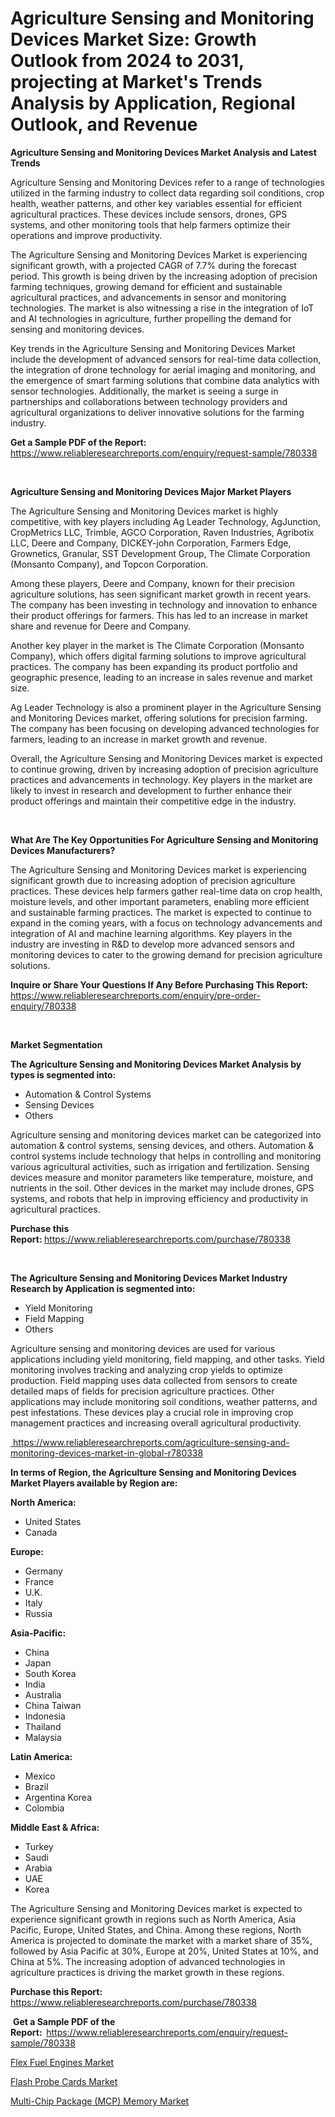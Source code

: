 <p><h1>Agriculture Sensing and Monitoring Devices Market Size: Growth Outlook from 2024 to 2031, projecting at Market's Trends Analysis by Application, Regional Outlook, and Revenue</h1></p><p><strong>Agriculture Sensing and Monitoring Devices Market Analysis and Latest Trends</strong></p>
<p><p>Agriculture Sensing and Monitoring Devices refer to a range of technologies utilized in the farming industry to collect data regarding soil conditions, crop health, weather patterns, and other key variables essential for efficient agricultural practices. These devices include sensors, drones, GPS systems, and other monitoring tools that help farmers optimize their operations and improve productivity.</p><p>The Agriculture Sensing and Monitoring Devices Market is experiencing significant growth, with a projected CAGR of 7.7% during the forecast period. This growth is being driven by the increasing adoption of precision farming techniques, growing demand for efficient and sustainable agricultural practices, and advancements in sensor and monitoring technologies. The market is also witnessing a rise in the integration of IoT and AI technologies in agriculture, further propelling the demand for sensing and monitoring devices.</p><p>Key trends in the Agriculture Sensing and Monitoring Devices Market include the development of advanced sensors for real-time data collection, the integration of drone technology for aerial imaging and monitoring, and the emergence of smart farming solutions that combine data analytics with sensor technologies. Additionally, the market is seeing a surge in partnerships and collaborations between technology providers and agricultural organizations to deliver innovative solutions for the farming industry.</p></p>
<p><strong>Get a Sample PDF of the Report:&nbsp;</strong> <a href="https://www.reliableresearchreports.com/enquiry/request-sample/780338">https://www.reliableresearchreports.com/enquiry/request-sample/780338</a></p>
<p>&nbsp;</p>
<p><strong>Agriculture Sensing and Monitoring Devices Major Market Players</strong></p>
<p><p>The Agriculture Sensing and Monitoring Devices market is highly competitive, with key players including Ag Leader Technology, AgJunction, CropMetrics LLC, Trimble, AGCO Corporation, Raven Industries, Agribotix LLC, Deere and Company, DICKEY-john Corporation, Farmers Edge, Grownetics, Granular, SST Development Group, The Climate Corporation (Monsanto Company), and Topcon Corporation.</p><p>Among these players, Deere and Company, known for their precision agriculture solutions, has seen significant market growth in recent years. The company has been investing in technology and innovation to enhance their product offerings for farmers. This has led to an increase in market share and revenue for Deere and Company.</p><p>Another key player in the market is The Climate Corporation (Monsanto Company), which offers digital farming solutions to improve agricultural practices. The company has been expanding its product portfolio and geographic presence, leading to an increase in sales revenue and market size.</p><p>Ag Leader Technology is also a prominent player in the Agriculture Sensing and Monitoring Devices market, offering solutions for precision farming. The company has been focusing on developing advanced technologies for farmers, leading to an increase in market growth and revenue.</p><p>Overall, the Agriculture Sensing and Monitoring Devices market is expected to continue growing, driven by increasing adoption of precision agriculture practices and advancements in technology. Key players in the market are likely to invest in research and development to further enhance their product offerings and maintain their competitive edge in the industry.</p></p>
<p>&nbsp;</p>
<p><strong>What Are The Key Opportunities For Agriculture Sensing and Monitoring Devices Manufacturers?</strong></p>
<p><p>The Agriculture Sensing and Monitoring Devices market is experiencing significant growth due to increasing adoption of precision agriculture practices. These devices help farmers gather real-time data on crop health, moisture levels, and other important parameters, enabling more efficient and sustainable farming practices. The market is expected to continue to expand in the coming years, with a focus on technology advancements and integration of AI and machine learning algorithms. Key players in the industry are investing in R&D to develop more advanced sensors and monitoring devices to cater to the growing demand for precision agriculture solutions.</p></p>
<p><strong>Inquire or Share Your Questions If Any Before Purchasing This Report:</strong> <a href="https://www.reliableresearchreports.com/enquiry/pre-order-enquiry/780338">https://www.reliableresearchreports.com/enquiry/pre-order-enquiry/780338</a></p>
<p>&nbsp;</p>
<p><strong>Market Segmentation</strong></p>
<p><strong>The Agriculture Sensing and Monitoring Devices Market Analysis by types is segmented into:</strong></p>
<p><ul><li>Automation & Control Systems</li><li>Sensing Devices</li><li>Others</li></ul></p>
<p><p>Agriculture sensing and monitoring devices market can be categorized into automation & control systems, sensing devices, and others. Automation & control systems include technology that helps in controlling and monitoring various agricultural activities, such as irrigation and fertilization. Sensing devices measure and monitor parameters like temperature, moisture, and nutrients in the soil. Other devices in the market may include drones, GPS systems, and robots that help in improving efficiency and productivity in agricultural practices.</p></p>
<p><strong>Purchase this Report:&nbsp;</strong><a href="https://www.reliableresearchreports.com/purchase/780338">https://www.reliableresearchreports.com/purchase/780338</a></p>
<p>&nbsp;</p>
<p><strong>The Agriculture Sensing and Monitoring Devices Market Industry Research by Application is segmented into:</strong></p>
<p><ul><li>Yield Monitoring</li><li>Field Mapping</li><li>Others</li></ul></p>
<p><p>Agriculture sensing and monitoring devices are used for various applications including yield monitoring, field mapping, and other tasks. Yield monitoring involves tracking and analyzing crop yields to optimize production. Field mapping uses data collected from sensors to create detailed maps of fields for precision agriculture practices. Other applications may include monitoring soil conditions, weather patterns, and pest infestations. These devices play a crucial role in improving crop management practices and increasing overall agricultural productivity.</p></p>
<p><a href="https://www.reliableresearchreports.com/agriculture-sensing-and-monitoring-devices-market-in-global-r780338">&nbsp;https://www.reliableresearchreports.com/agriculture-sensing-and-monitoring-devices-market-in-global-r780338</a></p>
<p><strong>In terms of Region, the Agriculture Sensing and Monitoring Devices Market Players available by Region are:</strong></p>
<p>
    <p> <strong> North America: </strong>
        <ul>
            <li>United States</li>
            <li>Canada</li>
        </ul>
        </p> 
    <p> <strong> Europe: </strong>
        <ul>
            <li>Germany</li>
            <li>France</li>
            <li>U.K.</li>
            <li>Italy</li>
            <li>Russia</li>
        </ul>
        </p> 
    <p> <strong> Asia-Pacific: </strong>
        <ul>
            <li>China</li>
            <li>Japan</li>
            <li>South Korea</li>
            <li>India</li>
            <li>Australia</li>
            <li>China Taiwan</li>
            <li>Indonesia</li>
            <li>Thailand</li>
            <li>Malaysia</li>
        </ul>
        </p> 
    <p> <strong> Latin America: </strong>
        <ul>
            <li>Mexico</li>
            <li>Brazil</li>
            <li>Argentina Korea</li>
            <li>Colombia</li>
        </ul>
        </p> 
    <p> <strong> Middle East & Africa: </strong>
        <ul>
            <li>Turkey</li>
            <li>Saudi</li>
            <li>Arabia</li>
            <li>UAE</li>
            <li>Korea</li>
        </ul>
    </p>
    </p>
<p><p>The Agriculture Sensing and Monitoring Devices market is expected to experience significant growth in regions such as North America, Asia Pacific, Europe, United States, and China. Among these regions, North America is projected to dominate the market with a market share of 35%, followed by Asia Pacific at 30%, Europe at 20%, United States at 10%, and China at 5%. The increasing adoption of advanced technologies in agriculture practices is driving the market growth in these regions.</p></p>
<p><strong>Purchase this Report: </strong><a href="https://www.reliableresearchreports.com/purchase/780338">https://www.reliableresearchreports.com/purchase/780338</a></p>
<p>&nbsp;<strong>Get a Sample PDF of the Report:&nbsp;&nbsp;</strong><a href="https://www.reliableresearchreports.com/enquiry/request-sample/780338">https://www.reliableresearchreports.com/enquiry/request-sample/780338</a></p>
<p><strong></strong></p>
<p><p><a href="https://medium.com/@tedbrakus/flex-fuel-engines-market-market-segmentation-geographical-regions-and-market-forcast-till-2031-5a8bb432c045">Flex Fuel Engines Market</a></p><p><a href="https://medium.com/@cristinaschiller2022/flash-probe-cards-market-trends-a-detailed-study-of-its-market-segmentation-and-analyzing-the-bd669ff91809">Flash Probe Cards Market</a></p><p><a href="https://medium.com/@eliasman59/multi-chip-package-mcp-memory-industry-analysis-report-its-market-size-share-trends-by-1f5995e15603">Multi-Chip Package (MCP) Memory Market</a></p></p>